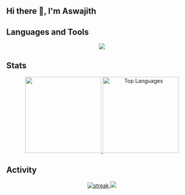 ## Hi there 👋, I'm Aswajith

## Languages and Tools
<p align="center">
<a href="https://github.com/pranshu314">
  <img src="https://skillicons.dev/icons?i=react,tailwind,html,css,js,ts,cpp,py,c,java,express,nodejs,mongodb,mysql,firebase,git,github,linux,postman">
</a>
</p>

## Stats
<p align="center">
<a href="https://github.com/Aswaj-th">
  <img height="200px" src="https://github-readme-stats.vercel.app/api?username=Aswaj-th&hide_border=true&show_icons=true&count_private=true&theme=tokyonight">
  <img height="200px" src="https://github-readme-stats.vercel.app/api/top-langs/?username=Aswaj-th&langs_count=5&theme=tokyonight&hide_border=true&locale=en&custom_title=Top%20%Languages" alt="Top Languages" />
</a>
</p>

## Activity
<p align="center">
<a href="https://github.com/Aswaj-th">
  <img title="stats" alt="streak" src="https://github-readme-streak-stats.herokuapp.com?user=Aswaj-th&theme=blueberry-duo&hide_border=true&date_format=M%20j%5B%2C%20Y%5D"/>
  <img src="https://github-readme-activity-graph.vercel.app/graph?username=Aswaj-th&theme=tokyo-night&custom_title=Aswaj-th%20Activity%20Graph&hide_border=true">
</a>
</p>
